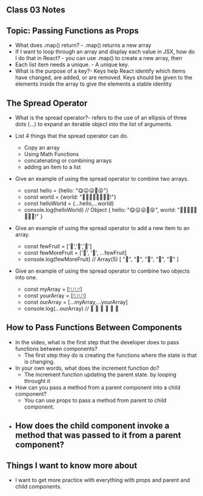## Class 03 Notes
## Topic: Passing Functions as Props

- What does .map() return? - .map() returns a new array
- If I want to loop through an array and display each value in JSX, how do I do that in React? - you can use .map() to create a new array, then 
- Each list item needs a unique. - A unique key.
- What is the purpose of a key?- Keys help React identify which items have changed, are added, or are removed. Keys should be given to the elements inside the array to give the elements a stable identity

## The Spread Operator

- What is the spread operator?- refers to the use of an ellipsis of three dots (…) to expand an iterable object into the list of arguments.
- List 4 things that the spread operator can do.
  - Copy an array
  - Using Math Functions
  - concatenating or combining arrays
  - adding an item to a list
- Give an example of using the spread operator to combine two arrays.
  - const hello = {hello: "😋😛😜🤪😝"}
  - const world = {world: "🙂🙃😉😊😇🥰😍🤩!"}
  - const helloWorld = {...hello,...world}
  - console.log(helloWorld) // Object { hello: "😋😛😜🤪😝", world: "🙂🙃😉😊😇🥰😍🤩!" }

- Give an example of using the spread operator to add a new item to an array.
  - const fewFruit = ['🍏','🍊','🍌']
  - const fewMoreFruit = ['🍉', '🍍', ...fewFruit]
  - console.log(fewMoreFruit) //  Array(5) [ "🍉", "🍍", "🍏", "🍊", "🍌" ]


- Give an example of using the spread operator to combine two objects into one.
  - const myArray = [`🤪`,`🐻`,`🎌`]
  - const yourArray = [`🙂`,`🤗`,`🤩`]
  - const ourArray = [...myArray,...yourArray]
  - console.log(...ourArray) // 🤪 🐻 🎌 🙂 🤗 🤩

## How to Pass Functions Between Components

- In the video, what is the first step that the developer does to pass functions between components?
  - The first step they do is  creating the functions where the state is that is changing.
- In your own words, what does the increment function do? 
  - The increment function updating the parent state. by looping throught it
- How can you pass a method from a parent component into a child component?
  -  You can use props to pass a method from parent to child component.
- How does the child component invoke a method that was passed to it from a parent component?
  - 


## Things I want to know more about
- I want to get more practice with everything with props and parent and child components.
